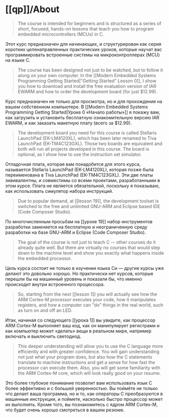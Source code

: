 # [[qp]]/About

> The course is intended for beginners and is structured as a series of short, focused, hands-on lessons that teach you how to program embedded microcontrollers (MCUs) in C.

Этот курс предназначен для начинающих, и структурирован как серия коротких целенаправленных практических уроков, которые научат вас программировать встроенные системы на микроконтроллерах (MCU) на языке C.

> The course has been designed not just to be watched, but to follow it along on your own computer. In the [[Modern Embedded Systems Programming Getting Started|"Getting Started" Lesson 0]], I show you how to download and install the free evaluation version of IAR EWARM and how to order the development board (for just $12.99).

Курс предназначен не только для просмотра, но и для прохождения на вашем собственном компьютере. В [[Modern Embedded Systems Programming Getting Started|Уроке 0 «Начало работы»]] я покажу вам, как загрузить и установить бесплатную ознакомительную версию IAR EWARM, и как заказать макетную плату (всего за $12.99).

> The development board you need for this course is called Stellaris LaunchPad (EK-LM4120XL), which has been later renamed to Tiva LaunchPad (EK-TM4C123GXL). Those two boards are equivalent and both will run all projects developed in this course. The board is optional, as I show how to use the instruction set simulator.

Отладочная плата, которая вам понадобится для этого курса, называется Stellaris LaunchPad (EK-LM4120XL), которая позже была переименована в Tiva LaunchPad (EK-TM4C123GXL). Эти две платы эквивалентны, и совместимы со всеми проектами, разработанными в этом курсе. Плата не является обязательной, поскольку я показываю, как использовать симулятор набора инструкций.

> Due to popular demand, at [[lesson 19]], the development toolset is switched to the free and unlimited GNU-ARM and Eclipse based IDE (Code Composer Studio).

По многочисленным просьбам на [[уроке 19]] набор инструментов разработки заменяется на бесплатную и неограниченную среду разработки на базе GNU-ARM и Eclipse (Code Composer Studio).

> The goal of the course is not just to teach C -- other courses do it already quite well. But there are virtually no courses that would step down to the machine level and show you exactly what happens inside the embedded processor.

Цель курса состоит не только в изучении языка Си — другие курсы уже делают это довольно хорошо. Но практически нет курсов, которые перешли бы на машинный уровень и показали бы, что именно происходит внутри встроенного процессора.

> So, starting from the next [[lesson 1]] you will actually see how the ARM Cortex-M processor executes your code, how it manipulates registers, and how a computer can "do" things in the real world, such as turn on and off an LED.

Итак, начиная со следующего [[урока 1]] вы увидите, как процессор ARM Cortex-M выполняет ваш код, как он манипулирует регистрами и как компьютер может «делать» вещи в реальном мире, например включать и выключить светодиод.

> This deeper understanding will allow you to use the C language more efficiently and with greater confidence. You will gain understanding not just what your program does, but also how the C statements translate to machine instructions and get a sense for how fast the processor can execute them. Also, you will get some familiarity with the ARM Cortex-M core, which will look really good on your resume.

Это более глубокое понимание позволит вам использовать язык C более эффективно и с большей уверенностью. Вы поймёте не только что делает ваша программа, но и то, как операторы C преобразуются в машинные инструкции, и поймете, насколько быстро процессор может их выполнять. Кроме того, вы познакомитесь с ядром ARM Cortex-M, что будет очень хорошо смотреться в вашем резюме.
